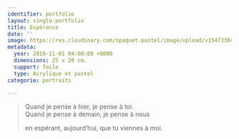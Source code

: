 ```yaml
---
identifier: portfolio
layout: single-portfolio
title: Espérance
date: ''
image: https://res.cloudinary.com/npaquet-pastel/image/upload/v1547330444/37902940_2127565797512656_6441066177824292864_n.jpg
metadata:
  year: 2018-11-01 04:00:00 +0000
  dimensions: 25 x 20 cm.
  support: Toile
  type: Acrylique et pastel
categorie: portraits

---
```

> Quand je pense à hier, je pense à toi.  
> Quand je pense à demain, je pense à nous 
>
> en espérant, aujourd’hui, que tu viennes à moi.
